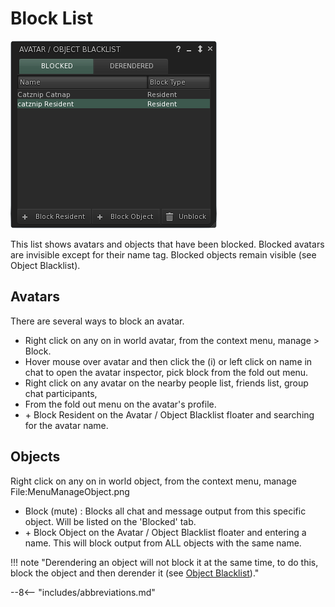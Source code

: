 # Block List

![Block List Floater >](./block_list/block_list.png)

This list shows avatars and objects that have been blocked. Blocked avatars are invisible except for their name tag. Blocked objects remain visible (see Object Blacklist).

## Avatars

There are several ways to block an avatar.

* Right click on any on in world avatar, from the context menu, manage > Block.
* Hover mouse over avatar and then click the (i) or left click on name in chat to open the avatar inspector, pick block from the fold out menu.
* Right click on any avatar on the nearby people list, friends list, group chat participants,
* From the fold out menu on the avatar's profile.
* \+ Block Resident on the Avatar / Object Blacklist floater and searching for the avatar name.

## Objects

Right click on any on in world object, from the context menu, manage File:MenuManageObject.png

* Block (mute) : Blocks all chat and message output from this specific object. Will be listed on the 'Blocked' tab.
* \+ Block Object on the Avatar / Object Blacklist floater and entering a name. This will block output from ALL objects with the same name.

!!! note "Derendering an object will not block it at the same time, to do this, block the object and then derender it (see [Object Blacklist](derender_objects.md))."

--8<-- "includes/abbreviations.md"
